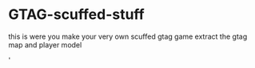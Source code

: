 # GTAG-scuffed-stuff

this is were you make your very own scuffed gtag game
extract the gtag map and player model

'
